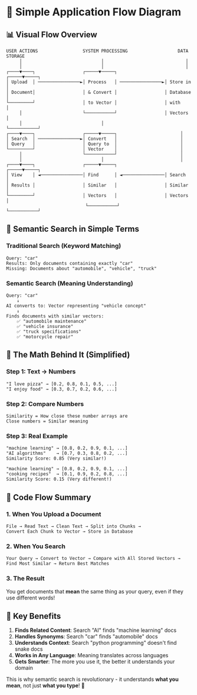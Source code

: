 # 🔄 Simple Application Flow Diagram

## 📊 Visual Flow Overview

```
USER ACTIONS                 SYSTEM PROCESSING                   DATA STORAGE
     │                              │                               │
     │                              │                               │
┌────▼────┐                  ┌─────▼─────┐                  ┌─────▼─────┐
│ Upload  │ ────────────────►│ Process   │ ────────────────►│ Store in  │
│ Document│                  │ & Convert │                  │ Database  │
└─────────┘                  │ to Vector │                  │ with      │
     │                       └───────────┘                  │ Vectors   │
     │                              │                       └───────────┘
┌────▼────┐                  ┌─────▼─────┐                        │
│ Search  │ ────────────────►│ Convert   │                        │
│ Query   │                  │ Query to  │                        │
└─────────┘                  │ Vector    │                        │
     │                       └───────────┘                        │
     │                              │                             │
┌────▼────┐                  ┌─────▼─────┐                  ┌─────▼─────┐
│ View    │ ◄────────────────│ Find      │ ◄────────────────│ Search    │
│ Results │                  │ Similar   │                  │ Similar   │
└─────────┘                  │ Vectors   │                  │ Vectors   │
                              └───────────┘                  └───────────┘
```

## 🧠 Semantic Search in Simple Terms

### Traditional Search (Keyword Matching)

```
Query: "car"
Results: Only documents containing exactly "car"
Missing: Documents about "automobile", "vehicle", "truck"
```

### Semantic Search (Meaning Understanding)

```
Query: "car"
    ↓
AI converts to: Vector representing "vehicle concept"
    ↓
Finds documents with similar vectors:
    ✅ "automobile maintenance"
    ✅ "vehicle insurance"
    ✅ "truck specifications"
    ✅ "motorcycle repair"
```

## 🔢 The Math Behind It (Simplified)

### Step 1: Text → Numbers

```
"I love pizza" → [0.2, 0.8, 0.1, 0.5, ...]
"I enjoy food" → [0.3, 0.7, 0.2, 0.6, ...]
```

### Step 2: Compare Numbers

```
Similarity = How close these number arrays are
Close numbers = Similar meaning
```

### Step 3: Real Example

```
"machine learning" → [0.8, 0.2, 0.9, 0.1, ...]
"AI algorithms"    → [0.7, 0.3, 0.8, 0.2, ...]
Similarity Score: 0.85 (Very similar!)

"machine learning" → [0.8, 0.2, 0.9, 0.1, ...]
"cooking recipes"  → [0.1, 0.9, 0.2, 0.8, ...]
Similarity Score: 0.15 (Very different!)
```

## 📝 Code Flow Summary

### 1. When You Upload a Document

```
File → Read Text → Clean Text → Split into Chunks →
Convert Each Chunk to Vector → Store in Database
```

### 2. When You Search

```
Your Query → Convert to Vector → Compare with All Stored Vectors →
Find Most Similar → Return Best Matches
```

### 3. The Result

You get documents that **mean** the same thing as your query, even if they use different words!

## 🎯 Key Benefits

1. **Finds Related Content**: Search "AI" finds "machine learning" docs
2. **Handles Synonyms**: Search "car" finds "automobile" docs
3. **Understands Context**: Search "python programming" doesn't find snake docs
4. **Works in Any Language**: Meaning translates across languages
5. **Gets Smarter**: The more you use it, the better it understands your domain

This is why semantic search is revolutionary - it understands **what you mean**, not just **what you type**! 🚀
